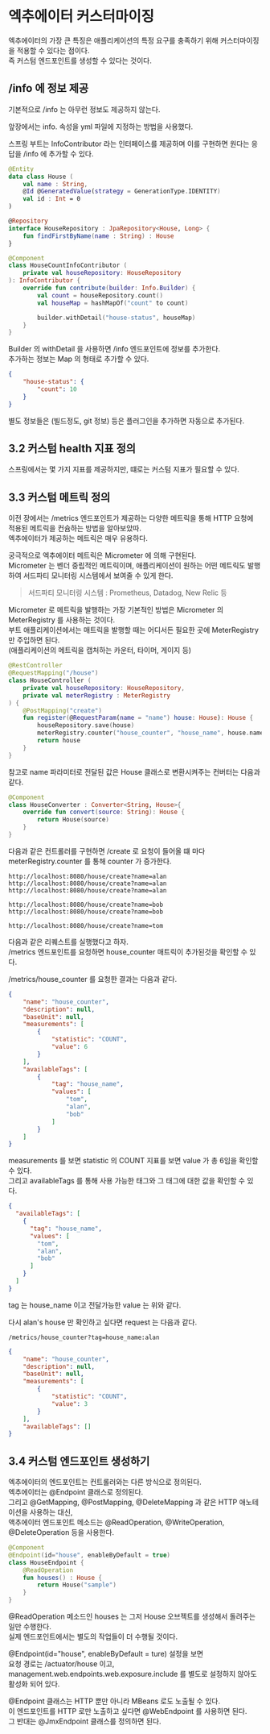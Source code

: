 # 엑추에이터 커스터마이징

엑추에이터의 가장 큰 특징은 애플리케이션의 특정 요구를 충족하기 위해 커스터마이징을 적용할 수 있다는 점이다.   
즉 커스텀 엔드포인트를 생성할 수 있다는 것이다.

## /info 에 정보 제공
기본적으로 /info 는 아무런 정보도 제공하지 않는다.

앞장에서는 info. 속성을 yml 파일에 지정하는 방법을 사용했다.

스프링 부트는 InfoContributor 라는 인터페이스를 제공하며 이를 구현하면 원다는 응답을 /info 에 추가할 수 있다.

```kotlin
@Entity
data class House (
    val name : String,
    @Id @GeneratedValue(strategy = GenerationType.IDENTITY)
    val id : Int = 0
)

@Repository
interface HouseRepository : JpaRepository<House, Long> {
    fun findFirstByName(name : String) : House
}
```

```kotlin
@Component
class HouseCountInfoContributor (
    private val houseRepository: HouseRepository
): InfoContributor {
    override fun contribute(builder: Info.Builder) {
        val count = houseRepository.count()
        val houseMap = hashMapOf("count" to count)

        builder.withDetail("house-status", houseMap)
    }
}
```

Builder 의 withDetail 을 사용하면 /info 엔드포인트에 정보를 추가한다.   
추가하는 정보는 Map 의 형태로 추가할 수 있다.

```json
{
    "house-status": {
        "count": 10
    }
}
```

별도 정보들은 (빌드정도, git 정보) 등은 플러그인을 추가하면 자동으로 추가된다.

## 3.2 커스텀 health 지표 정의

스프링에서는 몇 가지 지표를 제공하지만, 떄로는 커스텀 지표가 필요할 수 있다.

## 3.3 커스텀 메트릭 정의

이전 장에서는 /metrics 엔드포인트가 제공하는 다양한 메트릭을 통해 HTTP 요청에 적용된 메트릭을 컨슘하는 방법을 알아보았따.   
엑추에이터가 제공하는 메트릭은 매우 유용하다.

궁극적으로 엑추에이터 메트릭은 Micrometer 에 의해 구현된다.   
Micrometer 는 벤더 중립적인 메트릭이며, 애플리케이션이 원하는 어떤 메트릭도 발행하여 서드파티 모니터링 시스템에서 보여줄 수 있게 한다.

> 서드파티 모니터링 시스템 : Prometheus, Datadog, New Relic 등

Micrometer 로 메트릭을 발행하는 가장 기본적인 방법은 Micrometer 의 MeterRegistry 를 사용하는 것이다.   
부트 애플리케이션에서는 매트릭을 발행할 때는 어디서든 필요한 곳에 MeterRegistry 만 주입하면 된다.   
(애플리케이션의 메트릭을 캡처하는 카운터, 타이머, 게이지 등)

```kotlin
@RestController
@RequestMapping("/house")
class HouseController (
    private val houseRepository: HouseRepository,
    private val meterRegistry : MeterRegistry
) {
    @PostMapping("create")
    fun register(@RequestParam(name = "name") house: House): House {
        houseRepository.save(house)
        meterRegistry.counter("house_counter", "house_name", house.name).increment()
        return house
    }
}
```

참고로 name 파라미터로 전달된 값은 House 클래스로 변환시켜주는 컨버터는 다음과 같다.

```kotlin
@Component
class HouseConverter : Converter<String, House>{
    override fun convert(source: String): House {
        return House(source)
    }
}
```

다음과 같은 컨트롤러를 구현하면 /create 로 요청이 들어올 떄 마다 meterRegistry.counter 를 통해 counter 가 증가한다.

```http request
http://localhost:8080/house/create?name=alan
http://localhost:8080/house/create?name=alan
http://localhost:8080/house/create?name=alan

http://localhost:8080/house/create?name=bob
http://localhost:8080/house/create?name=bob

http://localhost:8080/house/create?name=tom
```

다음과 같은 리퀘스트를 실행했다고 하자.   
/metrics 엔드포인트를 요청하면 house_counter 매트릭이 추가된것을 확인할 수 있다.

/metrics/house_counter 를 요청한 결과는 다음과 같다.
```json
{
    "name": "house_counter",
    "description": null,
    "baseUnit": null,
    "measurements": [
        {
            "statistic": "COUNT",
            "value": 6
        }
    ],
    "availableTags": [
        {
            "tag": "house_name",
            "values": [
                "tom",
                "alan",
                "bob"
            ]
        }
    ]
}
```

measurements 를 보면 statistic 의 COUNT 지표를 보면 value 가 총 6임을 확인할 수 있다.   
그리고 availableTags 를 통해 사용 가능한 태그와 그 태그에 대한 값을 확인할 수 있다.

```json
{
  "availableTags": [
    {
      "tag": "house_name",
      "values": [
        "tom",
        "alan",
        "bob"
      ]
    }
  ]
}
```

tag 는 house_name 이고 전달가능한 value 는 위와 같다.

다시 alan's house 만 확인하고 싶다면 request 는 다음과 같다.
```http request
/metrics/house_counter?tag=house_name:alan
```

```json
{
    "name": "house_counter",
    "description": null,
    "baseUnit": null,
    "measurements": [
        {
            "statistic": "COUNT",
            "value": 3
        }
    ],
    "availableTags": []
}
```

## 3.4 커스텀 엔드포인트 생성하기

엑추에이터의 엔드포인트는 컨트롤러와는 다른 방식으로 정의된다.  
엑추에이터는 @Endpoint 클래스로 정의된다.   
그리고 @GetMapping, @PostMapping, @DeleteMapping 과 같은 HTTP 애노테이션을 사용하는 대신,   
액추에이터 엔드포인트 메소드는 @ReadOperation, @WriteOperation, @DeleteOperation 등을 사용한다.

```kotlin
@Component
@Endpoint(id="house", enableByDefault = true)
class HouseEndpoint {
    @ReadOperation
    fun houses() : House {
        return House("sample")
    }
}
```

@ReadOperation 메소드인 houses 는 그저 House 오브젝트를 생성해서 돌려주는 일만 수행한다.  
실제 엔드포인트에서는 별도의 작업들이 더 수행될 것이다.

@Endpoint(id="house", enableByDefault = ture) 설정을 보면   
요청 경로는 /actuator/house 이고,    
management.web.endpoints.web.exposure.include 를 별도로 설정하지 않아도 활성화 되어 있다.

@Endpoint 클래스는 HTTP 뿐만 아니라 MBeans 로도 노출될 수 있다.   
이 엔드포인트를 HTTP 로만 노출하고 싶다면 @WebEndpoint 를 사용하면 된다.   
그 반대는 @JmxEndpoint 클래스를 정의하면 된다.